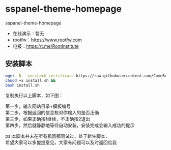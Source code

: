 # sspanel-theme-homepage
sspanel-theme-homepage
  
* 在线演示：暂无   
* rootfw：https://www.rootfw.com
* 电报：https://t.me/RootInstitute


## 安装脚本
``` bash
wget -N --no-check-certificate https://raw.githubusercontent.com/ComeBey/sspanel--homepage/master/install.sh &&
chmod +x install.sh &&
bash install.sh
```
复制执行以上脚本，如下图：


第一步，输入网站目录+模板编号</br>
第二步，根据返回的信息核对你输入的是否正确</br>
第三步，如果正确按1继续，不正确按2退出</br>
第四步，然后就静静地等待自动安装，安装完成会输入成功的提示</br>

ps:本脚本并未在所有机器都测试过，处于新生脚本，</br>
希望大家可以多提提意见，大家有问题可以及时返回给我</br>
